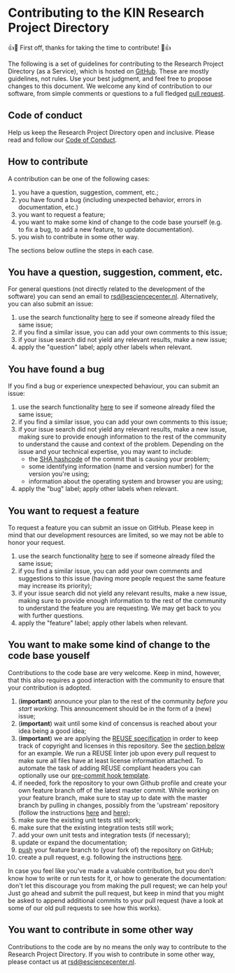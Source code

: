 # Contributing to the KIN Research Project Directory

:+1::tada: First off, thanks for taking the time to contribute! :tada::+1:

The following is a set of guidelines for contributing to the Research Project Directory (as a Service), which is hosted on [GitHub](https://github.com/research-software-directory/KIN-RPD).
These are mostly guidelines, not rules. Use your best judgment, and feel free to propose changes to this document.
We welcome any kind of contribution to our software, from simple comments or questions to a full fledged [pull request](https://help.github.com/articles/about-pull-requests/).

## Code of conduct

Help us keep the Research Project Directory open and inclusive. Please read and follow our [Code of Conduct](https://github.com/research-software-directory/KIN-RPD/blob/main/CODE_OF_CONDUCT.md).

## How to contribute

A contribution can be one of the following cases:

1. you have a question, suggestion, comment, etc.;
1. you have found a bug (including unexpected behavior, errors in documentation, etc.)
1. you want to request a feature;
1. you want to make some kind of change to the code base yourself (e.g. to fix a bug, to add a new feature, to update documentation).
1. you wish to contribute in some other way.

The sections below outline the steps in each case.

## You have a question, suggestion, comment, etc.

For general questions (not directly related to the development of the software) you can send an email to rsd@esciencecenter.nl. Alternatively, you can also submit an issue:

1. use the search functionality [here](https://github.com/research-software-directory/KIN-RPD/issues) to see if someone already filed the same issue;
1. if you find a similar issue, you can add your own comments to this issue;
1. if your issue search did not yield any relevant results, make a new issue;
1. apply the "question" label; apply other labels when relevant.

## You have found a bug

If you find a bug or experience unexpected behaviour, you can submit an issue:

1. use the search functionality [here](https://github.com/research-software-directory/KIN-RPD/issues) to see if someone already filed the same issue;
1. if you find a similar issue, you can add your own comments to this issue;
1. if your issue search did not yield any relevant results, make a new issue, making sure to provide enough information to the rest of the community to understand the cause and context of the problem. Depending on the issue and your technical expertise, you may want to include:
   - the [SHA hashcode](https://help.github.com/articles/autolinked-references-and-urls/#commit-shas) of the commit that is causing your problem;
   - some identifying information (name and version number) for the version you're using;
   - information about the operating system and browser you are using;
1. apply the "bug" label; apply other labels when relevant.

## You want to request a feature

To request a feature you can submit an issue on GitHub. Please keep in mind that our development resources are limited, so we may not be able to honor your request.

1. use the search functionality [here](https://github.com/research-software-directory/KIN-RPD/issues) to see if someone already filed the same issue;
1. if you find a similar issue, you can add your own comments and suggestions to this issue (having more people request the same feature may increase its priority);
1. if your issue search did not yield any relevant results, make a new issue, making sure to provide enough information to the rest of the community to understand the feature you are requesting. We may get back to you with further questions.
1. apply the "feature" label; apply other labels when relevant.

## You want to make some kind of change to the code base youself

Contributions to the code base are very welcome. Keep in mind, however, that this also requires a good interaction with the community to ensure that your contribution is adopted.

1. (**important**) announce your plan to the rest of the community _before you start working_. This announcement should be in the form of a (new) issue;
1. (**important**) wait until some kind of concensus is reached about your idea being a good idea;
1. (**important**) we are applying the [REUSE specification](https://reuse.software/) in order to keep track of copyright and licenses in this repository. See the [section below](#license-and-copyright-information-according-to-the-reuse-specification) for an example. We run a REUSE linter job upon every pull request to make sure all files have at least license information attached. To automate the task of adding REUSE compliant headers you can optionally use our [pre-commit hook template](#automatically-updating-headers-using-a-pre-commit-hook).
1. if needed, fork the repository to your own Github profile and create your own feature branch off of the latest master commit. While working on your feature branch, make sure to stay up to date with the master branch by pulling in changes, possibly from the 'upstream' repository (follow the instructions [here](https://help.github.com/articles/configuring-a-remote-for-a-fork/) and [here](https://help.github.com/articles/syncing-a-fork/));
1. make sure the existing unit tests still work;
1. make sure that the existing integration tests still work;
1. add your own unit tests and integration tests (if necessary);
1. update or expand the documentation;
1. [push](http://rogerdudler.github.io/git-guide/) your feature branch to (your fork of) the repository on GitHub;
1. create a pull request, e.g. following the instructions [here](https://help.github.com/articles/creating-a-pull-request/).

In case you feel like you've made a valuable contribution, but you don't know how to write or run tests for it, or how to generate the documentation: don't let this discourage you from making the pull request; we can help you! Just go ahead and submit the pull request, but keep in mind that you might be asked to append additional commits to your pull request (have a look at some of our old pull requests to see how this works).

## You want to contribute in some other way

Contributions to the code are by no means the only way to contribute to the Research Project Directory. If you wish to contribute in some other way, please contact us at rsd@esciencecenter.nl.
